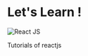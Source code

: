 <h1>Let's Learn ! </h1>
<img src="https://user-images.githubusercontent.com/73632448/136646036-e4ee5ae7-a70e-49ee-81d8-b7dfd8400591.png" alt="React JS">

Tutorials of reactjs
